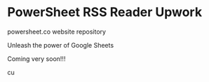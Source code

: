 # PowerSheet RSS Reader Upwork

powersheet.co website repository

Unleash the power of Google Sheets

Coming very soon!!!

cu
